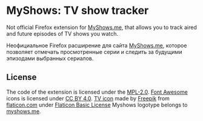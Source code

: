 # MyShows: TV show tracker

Not official Firefox extension for [MyShows.me](https://myshows.me), that allows you to track aired and future episodes 
of TV shows you watch.

Неофициальное Firefox расширение для сайта [MyShows.me](https://myshows.me), которое позволяет отмечать просмотренные серии и следить 
за будущими эпизодами выбранных сериалов. 
 

## License

The code of the extension is licensed under the [MPL-2.0](LICENSE). [Font Awesome](https://fontawesome.com) icons is 
licensed under [CC BY 4.0](https://creativecommons.org/licenses/by/4.0/). 
[TV icon](https://www.flaticon.com/free-icon/television_167018) made by [Freepik](https://freepik.com) 
from [flaticon.com](https://www.flaticon.com) under [Flaticon Basic License](https://file000.flaticon.com/downloads/license/license.pdf)
Myshows logotype belongs to [myshows.me](https://myshows.me).  


